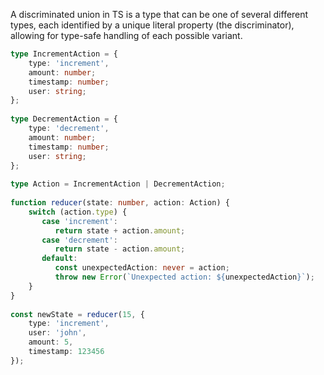 A discriminated union in TS is a type that can be one of several different types, each identified by a unique literal property (the discriminator), allowing for type-safe handling of each possible variant.

```ts
type IncrementAction = {  
    type: 'increment',  
    amount: number;  
    timestamp: number;  
    user: string;  
};  
  
type DecrementAction = {  
    type: 'decrement',  
    amount: number;  
    timestamp: number;  
    user: string;  
};  
  
type Action = IncrementAction | DecrementAction;  
  
function reducer(state: number, action: Action) {  
    switch (action.type) {  
       case 'increment':  
          return state + action.amount;  
       case 'decrement':  
          return state - action.amount;  
       default:  
          const unexpectedAction: never = action;  
          throw new Error(`Unexpected action: ${unexpectedAction}`);  
    }  
}  
  
const newState = reducer(15, {  
    type: 'increment',  
    user: 'john',  
    amount: 5,  
    timestamp: 123456  
});
```